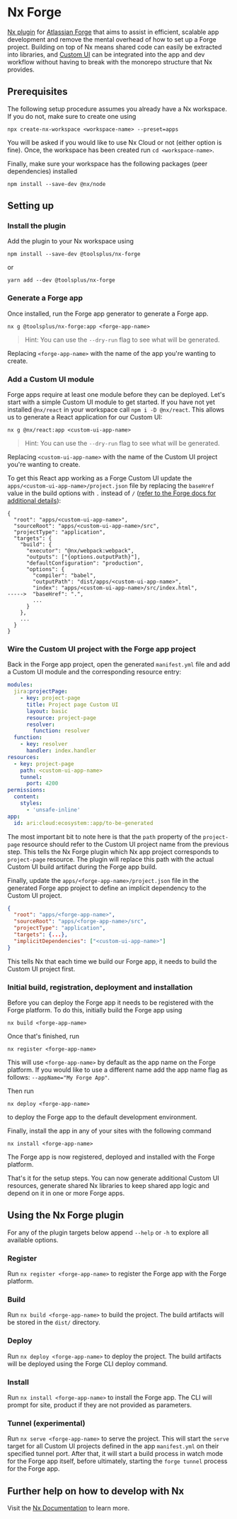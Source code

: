 # Nx Forge

[Nx plugin](https://nx.dev) for [Atlassian Forge](https://developer.atlassian.com/platform/forge/) that aims to assist in efficient, scalable app development and remove the mental overhead of how to set up a Forge project.
Building on top of Nx means shared code can easily be extracted into libraries, and [Custom UI](https://developer.atlassian.com/platform/forge/custom-ui/) can be integrated into the app and dev workflow without having to break with the monorepo structure that Nx provides.

## Prerequisites

The following setup procedure assumes you already have a Nx workspace. If you do not, make sure to create one using

```shell
npx create-nx-workspace <workspace-name> --preset=apps
```

You will be asked if you would like to use Nx Cloud or not (either option is fine). Once, the workspace has been created run `cd <workspace-name>`.

Finally, make sure your workspace has the following packages (peer dependencies) installed

```shell
npm install --save-dev @nx/node
```

## Setting up

### Install the plugin

Add the plugin to your Nx workspace using

```shell
npm install --save-dev @toolsplus/nx-forge
```

or

```shell
yarn add --dev @toolsplus/nx-forge
```

### Generate a Forge app

Once installed, run the Forge app generator to generate a Forge app.

```shell
nx g @toolsplus/nx-forge:app <forge-app-name>
```

> Hint: You can use the `--dry-run` flag to see what will be generated.

Replacing `<forge-app-name>` with the name of the app you're wanting to create.

### Add a Custom UI module

Forge apps require at least one module before they can be deployed. Let's start with a simple Custom UI module to get started. If you have not yet installed `@nx/react` in your workspace call `npm i -D @nx/react`. This allows us to generate a React application for our Custom UI:

    nx g @nx/react:app <custom-ui-app-name>

> Hint: You can use the `--dry-run` flag to see what will be generated.

Replacing `<custom-ui-app-name>` with the name of the Custom UI project you're wanting to create.

To get this React app working as a Forge Custom UI update the `apps/<custom-ui-app-name>/project.json` file by replacing the `baseHref` value in the build options with `.` instead of `/` ([refer to the Forge docs for additional details](https://developer.atlassian.com/platform/forge/custom-ui/#accessing-static-assets)):

```
{
  "root": "apps/<custom-ui-app-name>",
  "sourceRoot": "apps/<custom-ui-app-name>/src",
  "projectType": "application",
  "targets": {
    "build": {
      "executor": "@nx/webpack:webpack",
      "outputs": ["{options.outputPath}"],
      "defaultConfiguration": "production",
      "options": {
        "compiler": "babel",
        "outputPath": "dist/apps/<custom-ui-app-name>",
        "index": "apps/<custom-ui-app-name>/src/index.html",
----->  "baseHref": ".",
        ...
      }
    },
    ...
  }
}
```

### Wire the Custom UI project with the Forge app project

Back in the Forge app project, open the generated `manifest.yml` file and add a Custom UI module and the corresponding resource entry:

```yaml
modules:
  jira:projectPage:
    - key: project-page
      title: Project page Custom UI
      layout: basic
      resource: project-page
      resolver:
        function: resolver
  function:
    - key: resolver
      handler: index.handler
resources:
  - key: project-page
    path: <custom-ui-app-name>
    tunnel:
      port: 4200
permissions:
  content:
    styles:
      - 'unsafe-inline'
app:
  id: ari:cloud:ecosystem::app/to-be-generated
```

The most important bit to note here is that the `path` property of the `project-page` resource should refer to the Custom UI project name from the previous step. This tells the Nx Forge plugin which Nx app project corresponds to `project-page` resource. The plugin will replace this path with the actual Custom UI build artifact during the Forge app build.

Finally, update the `apps/<forge-app-name>/project.json` file in the generated Forge app project to define an implicit dependency to the Custom UI project.

```json
{
  "root": "apps/<forge-app-name>",
  "sourceRoot": "apps/<forge-app-name>/src",
  "projectType": "application",
  "targets": {...},
  "implicitDependencies": ["<custom-ui-app-name>"]
}
```

This tells Nx that each time we build our Forge app, it needs to build the Custom UI project first.

### Initial build, registration, deployment and installation

Before you can deploy the Forge app it needs to be registered with the Forge platform. To do this, initially build the Forge app using

    nx build <forge-app-name>

Once that's finished, run

    nx register <forge-app-name>

This will use `<forge-app-name>` by default as the app name on the Forge platform. If you would like to use a different name add the app name flag as follows: `--appName="My Forge App"`.

Then run

    nx deploy <forge-app-name>

to deploy the Forge app to the default development environment.

Finally, install the app in any of your sites with the following command
  
    nx install <forge-app-name>

The Forge app is now registered, deployed and installed with the Forge platform.

That's it for the setup steps. You can now generate additional Custom UI resources, generate shared Nx libraries to keep shared app logic and depend on it in one or more Forge apps.

## Using the Nx Forge plugin

For any of the plugin targets below append `--help` or `-h` to explore all available options.

### Register
Run `nx register <forge-app-name>` to register the Forge app with the Forge platform.

### Build
Run `nx build <forge-app-name>` to build the project. The build artifacts will be stored in the `dist/` directory.

### Deploy
Run `nx deploy <forge-app-name>` to deploy the project. The build artifacts will be deployed using the Forge CLI deploy command.

### Install
Run `nx install <forge-app-name>` to install the Forge app. The CLI will prompt for site, product if they are not provided as parameters.

### Tunnel (experimental)
Run `nx serve <forge-app-name>` to serve the project. This will start the `serve` target for all Custom UI projects defined in the app `manifest.yml` on their specified tunnel port. After that, it will start a build process in watch mode for the Forge app itself, before ultimately, starting the `forge tunnel` process for the Forge app.

## Further help on how to develop with Nx

Visit the [Nx Documentation](https://nx.dev) to learn more.
